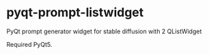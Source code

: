 # pyqt-prompt-listwidget
PyQt prompt generator widget for stable diffusion with 2 QListWidget

Required PyQt5.
